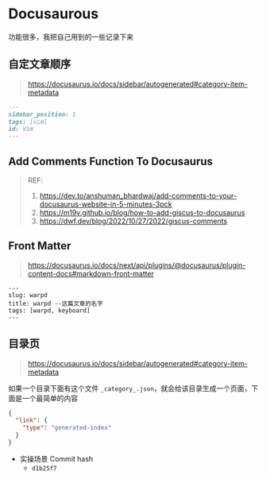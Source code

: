 # Docusaurous

功能很多，我把自己用到的一些记录下来

## 自定文章顺序
> https://docusaurus.io/docs/sidebar/autogenerated#category-item-metadata

```md
---
sidebar_position: 1
tags: [vim]
id: Vim
---
```


## Add Comments Function To Docusaurus

> REF:
>
> 1. https://dev.to/anshuman_bhardwaj/add-comments-to-your-docusaurus-website-in-5-minutes-3pck
> 2. https://m19v.github.io/blog/how-to-add-giscus-to-docusaurus
> 3. https://dwf.dev/blog/2022/10/27/2022/giscus-comments

## Front Matter
> https://docusaurus.io/docs/next/api/plugins/@docusaurus/plugin-content-docs#markdown-front-matter

```
---
slug: warpd
title: warpd --这篇文章的名字
tags: [warpd, keyboard]
---
```

## 目录页
> https://docusaurus.io/docs/sidebar/autogenerated#category-item-metadata

如果一个目录下面有这个文件 `_category_.json`，就会给该目录生成一个页面，下面是一个最简单的内容


```json
{
  "link": {
    "type": "generated-index"
  }
}
```

- 实操场景 Commit hash
    - `d1b25f7`
